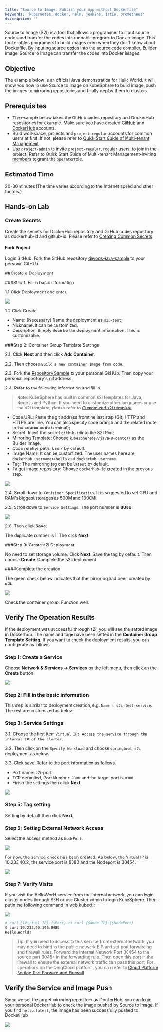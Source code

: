 ```yaml
---
title: "Source to Image: Publish your app without Dockerfile"
keywords: 'kubernetes, docker, helm, jenkins, istio, prometheus'
description: ''
---
```


Source to Image (S2I) is a tool that allows a programmer to input source codes and transfer the codes into runnable program to Docker image. This tool enables programers to build images even when they don't know about Dockerfile. By inputing source codes into the source code compiler, Builder image, Source to Image can transfer the codes into Docker images.

## Objective

The example below is an official Java demonstration for Hello World. It will show you how to use Source to Image on KubeSphere to build image, push the images to mirroring repositories and finally deploy them to clusters.

## Prerequisites

- The example below takes the GitHub codes repository and DockerHub repositories for example. Make sure you have created [GitHub](https://github.com/) and [DockerHub](http://www.dockerhub.com/) accounts.
- Build workspace, projects and `project-regular` accounts for common users at first. If not, please refer to [Quick Start Guide of Multi-tenant Management](https://kubesphere.io/docs/advanced-v2.0/zh-CN/quick-start/admin-quick-start/).
- Use `project-admin` to invite `project-regular`, regular users, to join in the project. Refer to [Quick Start Guide of Multi-tenant Management-inviting members](https://kubesphere.io/docs/advanced-v2.0/zh-CN/quick-start/admin-quick-start/) to grant the `operator`role.

## Estimated Time

20-30 minutes (The time varies according to the Internet speed and other factors.)

## Hands-on Lab

### Create Secrets

Create the secrets for DockerHub repository and GitHub codes repository as dockerhub-id and github-id. Please refer to [Creating Common Secrets](https://kubesphere.io/docs/advanced-v2.0/zh-CN/configuration/secrets/#%E5%88%9B%E5%BB%BA%E5%B8%B8%E7%94%A8%E7%9A%84%E5%87%A0%E7%B1%BB%E5%AF%86%E9%92%A5)

#### Fork Project

Login GitHub. Fork the GitHub repository [devops-java-sample](https://github.com/kubesphere/devops-java-sample) to your personal GitHUb.

##Create a Deployment

###Step 1: Fill in basic information

1.1 Click Deployment and enter.

![](https://pek3b.qingstor.com/kubesphere-docs/png/20190717180338.png#alt=)

1.2 Click Create.

- Name: (Necessary) Name the deployment as `s2i-test`;
- Nickname: It can be customized.
- Description: Simply decirbe the deployment information. This is customizable.

###Step 2: Container Group Template Settings

2.1. Click **Next** and then click **Add Container**.

2.2. Then choose `Build a new container image from code`.

2.3. Fork the [Repository Sample](https://github.com/kubesphere/devops-java-sample) to your personal GItHUb. Then copy your personal repository's git address.

2.4. Refer to the following information and fill in.

> Note: KubeSphere has built in common s2i templates for Java, Node.js and Python. If you need to customize other languages or use the s2i template, please refer to [Customized s2i template](https://kubesphere.io/docs/advanced-v2.0/zh-CN/workload/s2i-template/).


- Code URL: Paste the git address fromt he last step (Git, HTTP and HTTPS are fine. You can also specify code branch and the related route in the source code terminal);
- Secret: Inject the secret `github-id`into the S2I Pod;
- Mirroring Template: Choose `kubespheredev/java-8-centos7` as the Builder image.
- Code relative path: Use `/` by default.
- Image Name: It can be customized. The user names here are `dockerhub_username>/hello` and `dockerhub_username`.
- Tag: The mirroring tag can be `latest` by default.
- Target image repository: Choose `dockerhub-id` created in the previous step.

![](https://pek3b.qingstor.com/kubesphere-docs/png/20190718095825.png#alt=)

2.4. Scroll down to `Container Specification`. It is suggested to set CPU and RAM's biggest storages as 500M and 1000Mi.

2.5. Scroll down to `Service Settings`. The port number is **8080**:

![](https://pek3b.qingstor.com/kubesphere-docs/png/20190718112803.png#alt=)

2.6. Then click **Save**.

The duplicate number is 1. The click **Next**.

###Step 3: Create s2i Deployment

No need to set storage volume. Click **Next**. Save the tag by default. Then choose **Create**. Complete the s2i deployment.

####Complete the creation

The green check below indicates that the mirroring had been created by s2i.

![](https://pek3b.qingstor.com/kubesphere-docs/png/20190718115255.png#alt=)

Check the container group. Function well.

## Verify The Operation Results

If the deployment was successful through s2i, you will see the setted image in Dockerhub. The name and tage have been setted in the **Container Group Template Setting**. If you want to check the deployment results, you can configerate as follows.

### Step 1: Create a Service

Choose **Network & Services → Services** on the left menu, then click on the **Create** button.

![](https://pek3b.qingstor.com/kubesphere-docs/png/20190718102443.png#alt=)

### Step 2: Fill in the basic information

This step is similar to deployment creation, e.g. `Name : s2i-test-service`. The rest are customized as below.

### Step 3: Service Settings

3.1. Choose the first item `Virtual IP: Access the service through the internal IP of the cluster`.

3.2. Then click on the `Specify Workload` and choose `springboot-s2i` deployment as below.

3.3. Click save. Refer to the port information as follows.

- Port name: s2i-port
- TCP defaulted, Port Number: `8080` and the target port is `8080`.
- Finish the settings then click **Next**.

![](https://pek3b.qingstor.com/kubesphere-docs/png/20190718112621.png#alt=)

### Step 5: Tag setting

Setting by default then click **Next**.

### Step 6: Setting External Network Access

Select the access method as `NodePort`.

![](https://pek3b.qingstor.com/kubesphere-docs/png/20190718105444.png#alt=)

For now, the service check has been created. As below, the Virtual IP is 10.233.40.2, the service port is 8080 and the Nodeport is 30454.

![](https://pek3b.qingstor.com/kubesphere-docs/png/20190718112547.png#alt=)

### Step 7: Verify Visits

If you visit the HelloWorld service from the internal network, you can login cluster nodes through SSH or use Cluster admin to login KubeSphere. Then putin the following command in web kubectl:

![](https://pek3b.qingstor.com/kubesphere-docs/png/20190718113343.png#alt=)

```bash
# curl {$Virtual IP}:{$Port} or curl {$Node IP}:{$NodePort}
$ curl 10.233.60.196:8080
Hello,World!
```

> Tip: If you need to access to this service from external network, you may need to bind to the public network EIP and set port forwarding and firewall rules. Forward the Internal Network Port 30454 to the source port 30454 in the forwarding rule. Then open this port in the firewall to ensure the external network traffic can pass this port. For operations on the QingCloud platform, you can refer to [Cloud Platform Setting Port Forward and Firewall](https://kubesphere.io/docs/advanced-v2.0/zh-CN/appendix/qingcloud-manipulation/).


## Verify the Service and Image Push

Since we set the target mirroring repository as DockerHub, you can login your personal DockerHub to check the image pushed by Source to Image. If you find `hello:latest`, the image has been successfully pushed to DockerHub

![](https://pek3b.qingstor.com/kubesphere-docs/png/20190718113818.png#alt=)
